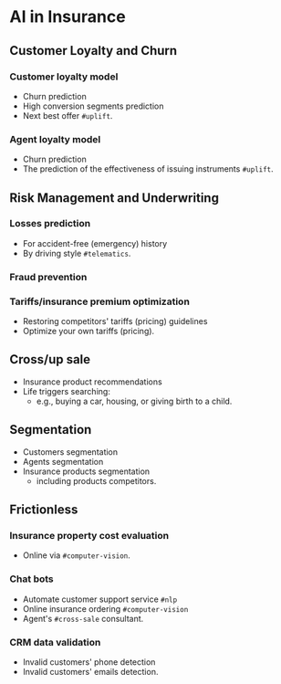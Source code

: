 
# AI in Insurance

## Customer Loyalty and Churn

### Customer loyalty model

* Churn prediction
* High conversion segments prediction
* Next best offer `#uplift`.

### Agent loyalty model

* Churn prediction
* The prediction of the effectiveness of issuing instruments `#uplift`.

## Risk Management and Underwriting 

### Losses prediction

* For accident-free (emergency) history
* By driving style `#telematics`.

### Fraud prevention

### Tariffs/insurance premium optimization

* Restoring competitors' tariffs (pricing) guidelines
* Optimize your own tariffs (pricing).

## Cross/up sale

* Insurance product recommendations
* Life triggers searching:
    * e.g., buying a car, housing, or giving birth to a child.

## Segmentation

* Customers segmentation
* Agents segmentation
* Insurance products segmentation 
    * including products competitors.

## Frictionless

### Insurance property cost evaluation

* Online via `#computer-vision`.

### Chat bots

* Automate customer support service `#nlp`
* Online insurance ordering `#computer-vision`
* Agent's `#cross-sale` consultant.

### CRM data validation

* Invalid customers' phone detection
* Invalid customers' emails detection.
